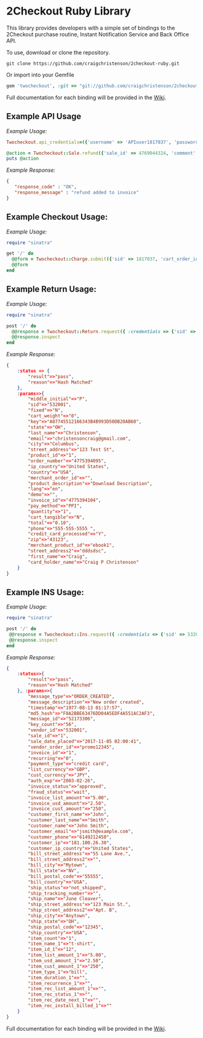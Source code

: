 2Checkout Ruby Library
=====================

This library provides developers with a simple set of bindings to the 2Checkout purchase routine, Instant Notification Service and Back Office API.

To use, download or clone the repository.

```shell
git clone https://github.com/craigchristenson/2checkout-ruby.git
```

Or import into your Gemfile

```ruby
gem 'twocheckout', :git => "git://github.com/craigchristenson/2checkout-ruby.git"
```

Full documentation for each binding will be provided in the [Wiki](https://github.com/craigchristenson/2checkout-ruby/wiki).


Example API Usage
-----------------

*Example Usage:*

```ruby
Twocheckout.api_credentials=({'username' => 'APIuser1817037', 'password' => 'APIpass1817037'})

@action = Twocheckout::Sale.refund({'sale_id' => 4769044324, 'comment' => "test refund", 'category' => 1})
puts @action
```

*Example Response:*

```json
{
   "response_code" : "OK",
   "response_message" : "refund added to invoice"
}
```

Example Checkout Usage:
-----------------------

*Example Usage:*

```ruby
require "sinatra"

get '/' do
  @@form = Twocheckout::Charge.submit({'sid' => 1817037, 'cart_order_id' => 'Example Sale', 'total' => 1.00})
  @@form
end
```

Example Return Usage:
---------------------

*Example Usage:*

```ruby
require "sinatra"

post '/' do
  @@response = Twocheckout::Return.request({ :credentials => {'sid' => '532001', 'secret' => 'tango'}, :params => params})
  @@response.inspect
end
```

*Example Response:*

```json
{
    :status => {
        "result"=>"pass",
        "reason"=>"Hash Matched"
    }, 
    :params=>{
        "middle_initial"=>"P", 
        "sid"=>"532001", 
        "fixed"=>"N", 
        "cart_weight"=>"0", 
        "key"=>"A07745512166343B4B993D50DB20AB60", 
        "state"=>"OH", 
        "last_name"=>"Christenson", 
        "email"=>"christensoncraig@gmail.com", 
        "city"=>"Columbus", 
        "street_address"=>"123 Test St", 
        "product_id"=>"1", 
        "order_number"=>"4775394095", 
        "ip_country"=>"United States", 
        "country"=>"USA", 
        "merchant_order_id"=>"", 
        "product_description"=>"Download Description", 
        "lang"=>"en", 
        "demo"=>"", 
        "invoice_id"=>"4775394104", 
        "pay_method"=>"PPI", 
        "quantity"=>"1", 
        "cart_tangible"=>"N", 
        "total"=>"0.10", 
        "phone"=>"555-555-5555 ", 
        "credit_card_processed"=>"Y", 
        "zip"=>"43123", 
        "merchant_product_id"=>"ebook1", 
        "street_address2"=>"dddsdsc", 
        "first_name"=>"Craig", 
        "card_holder_name"=>"Craig P Christenson"
    }
}
```

Example INS Usage:
------------------

*Example Usage:*

```ruby
require "sinatra"

post '/' do
 @@response = Twocheckout::Ins.request({ :credentials => {'sid' => 532001, 'secret' => 'tango'}, :params => params})
 @@response.inspect
end
```

*Example Response:*

```json
{
    :status=>{
        "result"=>"pass", 
        "reason"=>"Hash Matched"
    }, :params=>{
        "message_type"=>"ORDER_CREATED", 
        "message_description"=>"New order created", 
        "timestamp"=>"1977-08-13 01:17:57", 
        "md5_hash"=>"F8A2BBE63476DD04A5EDF4A551AC2AF3", 
        "message_id"=>"52173306", 
        "key_count"=>"56", 
        "vendor_id"=>"532001", 
        "sale_id"=>"1", 
        "sale_date_placed"=>"2017-11-05 02:00:41", 
        "vendor_order_id"=>"promo12345", 
        "invoice_id"=>"1", 
        "recurring"=>"0", 
        "payment_type"=>"credit card", 
        "list_currency"=>"GBP", 
        "cust_currency"=>"JPY", 
        "auth_exp"=>"2003-02-26", 
        "invoice_status"=>"approved", 
        "fraud_status"=>"wait", 
        "invoice_list_amount"=>"5.00", 
        "invoice_usd_amount"=>"2.50", 
        "invoice_cust_amount"=>"250", 
        "customer_first_name"=>"John", 
        "customer_last_name"=>"Smith", 
        "customer_name"=>"John Smith", 
        "customer_email"=>"jsmith@example.com", 
        "customer_phone"=>"6149212450", 
        "customer_ip"=>"181.100.26.30", 
        "customer_ip_country"=>"United States", 
        "bill_street_address"=>"55 Lane Ave.", 
        "bill_street_address2"=>"", 
        "bill_city"=>"Mytown", 
        "bill_state"=>"NV", 
        "bill_postal_code"=>"55555", 
        "bill_country"=>"USA", 
        "ship_status"=>"not_shipped", 
        "ship_tracking_number"=>"", 
        "ship_name"=>"June Cleaver", 
        "ship_street_address"=>"123 Main St.", 
        "ship_street_address2"=>"Apt. B", 
        "ship_city"=>"Anytown", 
        "ship_state"=>"OH", 
        "ship_postal_code"=>"12345", 
        "ship_country"=>"USA", 
        "item_count"=>"1", 
        "item_name_1"=>"t-shirt", 
        "item_id_1"=>"12", 
        "item_list_amount_1"=>"5.00", 
        "item_usd_amount_1"=>"2.50", 
        "item_cust_amount_1"=>"250", 
        "item_type_1"=>"bill", 
        "item_duration_1"=>"", 
        "item_recurrence_1"=>"", 
        "item_rec_list_amount_1"=>"", 
        "item_rec_status_1"=>"", 
        "item_rec_date_next_1"=>"", 
        "item_rec_install_billed_1"=>""
    }
}
```

Full documentation for each binding will be provided in the [Wiki](https://github.com/craigchristenson/2checkout-ruby/wiki).